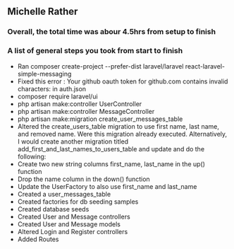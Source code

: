 ## Michelle Rather
### Overall, the total time was abour 4.5hrs from setup to finish
### A list of general steps you took from start to finish

- Ran composer create-project --prefer-dist laravel/laravel react-laravel-simple-messaging
- Fixed this error :   Your github oauth token for github.com contains invalid characters:  in auth.json
- composer require laravel/ui
- php artisan make:controller UserController
- php artisan make:controller MessageController
- php artisan make:migration create_user_messages_table
- Altered the create_users_table migration to use first name, last name, and removed name. Were this migration already executed. Alternatively, I would create another migration titled add_first_and_last_names_to_users_table and update and do the following:
- Create two new string columns first_name, last_name in the up() function
- Drop the name column in the down() function
- Update the UserFactory to also use first_name and last_name
- Created a user_messages_table
- Created factories for db seeding samples
- Created database seeds
- Created User and Message controllers
- Created User and Message models
- Altered Login and Register controllers
- Added Routes